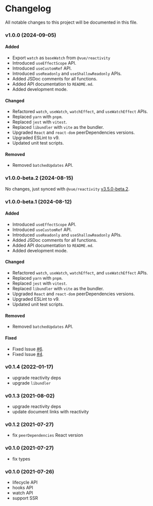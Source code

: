 # Changelog

All notable changes to this project will be documented in this file.

### v1.0.0 (2024-09-05)

#### Added

- Export `watch` as `baseWatch` from `@vue/reactivity`
- Introduced `useEffectScope` API.
- Introduced `useCustomRef` API.
- Introduced `useReadonly` and `useShallowReadonly` APIs.
- Added JSDoc comments for all functions.
- Added API documentation to `README.md`.
- Added development mode.

#### Changed

- Refactored `watch`, `useWatch`, `watchEffect`, and `useWatchEffect` APIs.
- Replaced `yarn` with `pnpm`.
- Replaced `jest` with `vitest`.
- Replaced `libundler` with `vite` as the bundler.
- Upgraded `React` and `react-dom` peerDependencies versions.
- Upgraded ESLint to v9.
- Updated unit test scripts.

#### Removed

- Removed `batchedUpdates` API.

### v1.0.0-beta.2 (2024-08-15)

No changes, just synced with `@vue/reactivity` [v3.5.0-beta.2](https://github.com/vuejs/core/blob/main/CHANGELOG.md#350-beta2-2024-08-15).

### v1.0.0-beta.1 (2024-08-12)

#### Added

- Introduced `useEffectScope` API.
- Introduced `useCustomRef` API.
- Introduced `useReadonly` and `useShallowReadonly` APIs.
- Added JSDoc comments for all functions.
- Added API documentation to `README.md`.
- Added development mode.

#### Changed

- Refactored `watch`, `useWatch`, `watchEffect`, and `useWatchEffect` APIs.
- Replaced `yarn` with `pnpm`.
- Replaced `jest` with `vitest`.
- Replaced `libundler` with `vite` as the bundler.
- Upgraded `React` and `react-dom` peerDependencies versions.
- Upgraded ESLint to v9.
- Updated unit test scripts.

#### Removed

- Removed `batchedUpdates` API.

#### Fixed

- Fixed Issue [#6](https://github.com/veactjs/veact/issues/6).
- Fixed Issue [#4](https://github.com/veactjs/veact/issues/4).

### v0.1.4 (2022-01-17)

- upgrade reactivity deps
- upgrade `libundler`

### v0.1.3 (2021-08-02)

- upgrade reactivity deps
- update document links with reactivity

### v0.1.2 (2021-07-27)

- fix `peerDependencies` React version

### v0.1.0 (2021-07-27)

- fix types

### v0.1.0 (2021-07-26)

- lifecycle API
- hooks API
- watch API
- support SSR
